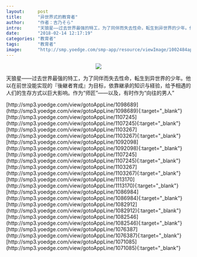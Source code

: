 ```yaml
---
layout:     post
title:      "异世界式的教育者"
author:     "作者：吉乃そら"
intro:      "天狼星――过去世界最强的特工，为了同伴而失去性命，転生到异世界的少年。他以在前世没能实现的『後継者育成』为目标，依靠継承的知识与経验，给予相遇的人们的生存方式以巨大影响。作为“师匠”――以及，有时作为“向往的男人”"
date:       "2018-02-14 12:17:19"
categories: "教育者"
tags:       "教育者"
image:      "http://smp.yoedge.com/smp-app/resource/viewImage/1002484appline.png"
---
```

<div style="text-align: center">
<p><img src="http://smp.yoedge.com/smp-app/resource/viewImage/1002484appline.png"/></p>
</div>
<p class="post-meta">
<span>天狼星――过去世界最强的特工，为了同伴而失去性命，転生到异世界的少年。他以在前世没能实现的『後継者育成』为目标，依靠継承的知识与経验，给予相遇的人们的生存方式以巨大影响。作为“师匠”――以及，有时作为“向往的男人”</span>
</p>
[http://smp3.yoedge.com/view/gotoAppLine/1098689](http://smp3.yoedge.com/view/gotoAppLine/1098689){:target="_blank"}
[http://smp3.yoedge.com/view/gotoAppLine/1107245](http://smp3.yoedge.com/view/gotoAppLine/1107245){:target="_blank"}
[http://smp3.yoedge.com/view/gotoAppLine/1103267](http://smp3.yoedge.com/view/gotoAppLine/1103267){:target="_blank"}
[http://smp3.yoedge.com/view/gotoAppLine/1092098](http://smp3.yoedge.com/view/gotoAppLine/1092098){:target="_blank"}
[http://smp3.yoedge.com/view/gotoAppLine/1107245](http://smp3.yoedge.com/view/gotoAppLine/1107245){:target="_blank"}
[http://smp3.yoedge.com/view/gotoAppLine/1103267](http://smp3.yoedge.com/view/gotoAppLine/1103267){:target="_blank"}
[http://smp3.yoedge.com/view/gotoAppLine/1113170](http://smp3.yoedge.com/view/gotoAppLine/1113170){:target="_blank"}
[http://smp3.yoedge.com/view/gotoAppLine/1086984](http://smp3.yoedge.com/view/gotoAppLine/1086984){:target="_blank"}
[http://smp3.yoedge.com/view/gotoAppLine/1082912](http://smp3.yoedge.com/view/gotoAppLine/1082912){:target="_blank"}
[http://smp3.yoedge.com/view/gotoAppLine/1082546](http://smp3.yoedge.com/view/gotoAppLine/1082546){:target="_blank"}
[http://smp3.yoedge.com/view/gotoAppLine/1076387](http://smp3.yoedge.com/view/gotoAppLine/1076387){:target="_blank"}
[http://smp3.yoedge.com/view/gotoAppLine/1071085](http://smp3.yoedge.com/view/gotoAppLine/1071085){:target="_blank"}


